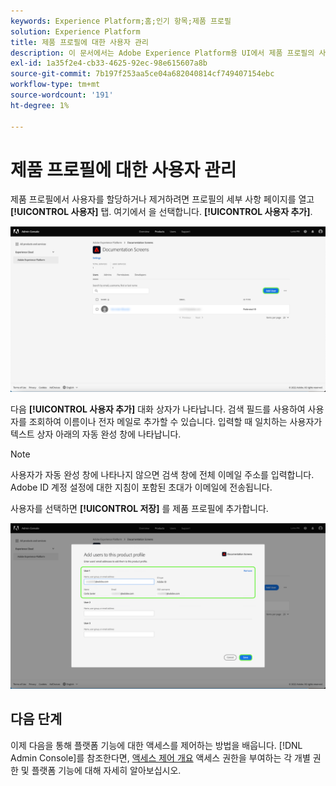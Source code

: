 ```yaml
---
keywords: Experience Platform;홈;인기 항목;제품 프로필
solution: Experience Platform
title: 제품 프로필에 대한 사용자 관리
description: 이 문서에서는 Adobe Experience Platform용 UI에서 제품 프로필의 사용자를 관리하는 방법을 보여줍니다.
exl-id: 1a35f2e4-cb33-4625-92ec-98e615607a8b
source-git-commit: 7b197f253aa5ce04a682040814cf749407154ebc
workflow-type: tm+mt
source-wordcount: '191'
ht-degree: 1%

---
```


# 제품 프로필에 대한 사용자 관리

제품 프로필에서 사용자를 할당하거나 제거하려면 프로필의 세부 사항 페이지를 열고 **[!UICONTROL 사용자]** 탭. 여기에서 을 선택합니다. **[!UICONTROL 사용자 추가]**.

![add-user](../images/add-user.png)

다음 **[!UICONTROL 사용자 추가]** 대화 상자가 나타납니다. 검색 필드를 사용하여 사용자를 조회하여 이름이나 전자 메일로 추가할 수 있습니다. 입력할 때 일치하는 사용자가 텍스트 상자 아래의 자동 완성 창에 나타납니다.

>[!NOTE]
>
>사용자가 자동 완성 창에 나타나지 않으면 검색 창에 전체 이메일 주소를 입력합니다. Adobe ID 계정 설정에 대한 지침이 포함된 초대가 이메일에 전송됩니다.

사용자를 선택하면 **[!UICONTROL 저장]** 를 제품 프로필에 추가합니다.

![save user](../images/save-user.png)

## 다음 단계

이제 다음을 통해 플랫폼 기능에 대한 액세스를 제어하는 방법을 배웁니다. [!DNL Admin Console]를 참조한다면, [액세스 제어 개요](../home.md) 액세스 권한을 부여하는 각 개별 권한 및 플랫폼 기능에 대해 자세히 알아보십시오.
